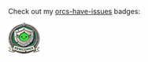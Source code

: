 Check out my [orcs-have-issues](https://github.com/MikeAmputer/orcs-have-issues) badges:

<!-- orcs-earn-badges -->
<a href="https://github.com/MikeAmputer/orcs-have-issues/issues/15"><img src="https://github.com/MikeAmputer/orcs-earn-badges/blob/master/img/newcomer.png" alt="Newcomer" title="Create a character issue" width="64"></a>
<!-- orcs-earn-badges -->

